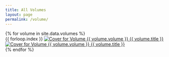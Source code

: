 ```yaml
---
title: All Volumes
layout: page
permalink: /volume/
---
```


<div class="volume-list grid-x" id="volume-archive">
    {% for volume in site.data.volumes %}
    <div class="volume">
        <span class="volume-number">{{ forloop.index }}</span>
        <a href="{{ site.url }}/volume/{{ volume.title }}">
        <img src="{{site.url}}/assets/img/{{ volume.img_dir }}/cover-bw.jpg" alt="Cover for Volume {{ volume.volume }} {{ volume.title }}">
        <img src="{{ site.url }}/assets/img/{{ volume.img_dir }}/cover-color.jpg" alt="Cover for Volume {{ volume.volume }} {{ volume.title }}">
        </a>
    </div>
    {% endfor %}
</div>
